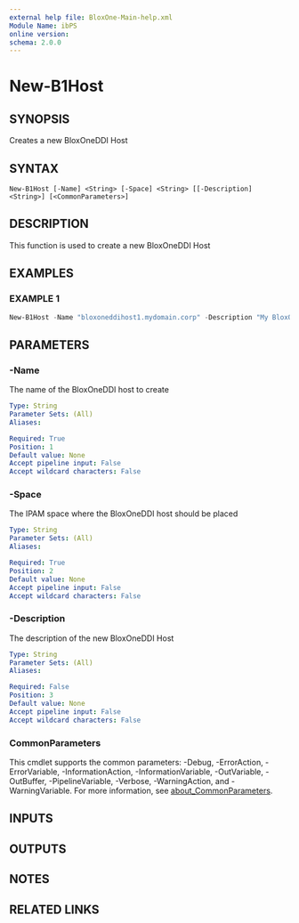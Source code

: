 ```yaml
---
external help file: BloxOne-Main-help.xml
Module Name: ibPS
online version:
schema: 2.0.0
---
```


# New-B1Host

## SYNOPSIS
Creates a new BloxOneDDI Host

## SYNTAX

```
New-B1Host [-Name] <String> [-Space] <String> [[-Description] <String>] [<CommonParameters>]
```

## DESCRIPTION
This function is used to create a new BloxOneDDI Host

## EXAMPLES

### EXAMPLE 1
```powershell
New-B1Host -Name "bloxoneddihost1.mydomain.corp" -Description "My BloxOneDDI Host" -Space "Global"
```

## PARAMETERS

### -Name
The name of the BloxOneDDI host to create

```yaml
Type: String
Parameter Sets: (All)
Aliases:

Required: True
Position: 1
Default value: None
Accept pipeline input: False
Accept wildcard characters: False
```

### -Space
The IPAM space where the BloxOneDDI host should be placed

```yaml
Type: String
Parameter Sets: (All)
Aliases:

Required: True
Position: 2
Default value: None
Accept pipeline input: False
Accept wildcard characters: False
```

### -Description
The description of the new BloxOneDDI Host

```yaml
Type: String
Parameter Sets: (All)
Aliases:

Required: False
Position: 3
Default value: None
Accept pipeline input: False
Accept wildcard characters: False
```

### CommonParameters
This cmdlet supports the common parameters: -Debug, -ErrorAction, -ErrorVariable, -InformationAction, -InformationVariable, -OutVariable, -OutBuffer, -PipelineVariable, -Verbose, -WarningAction, and -WarningVariable. For more information, see [about_CommonParameters](http://go.microsoft.com/fwlink/?LinkID=113216).

## INPUTS

## OUTPUTS

## NOTES

## RELATED LINKS
